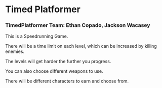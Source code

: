 # Timed Platformer

### TimedPlatformer Team: Ethan Copado, Jackson Wacasey

This is a Speedrunning Game.

There will be a time limit on each level, which can be increased by killing enemies.

The levels will get harder the further you progress.

You can also choose different weapons to use.

There will be different characters to earn and choose from.

